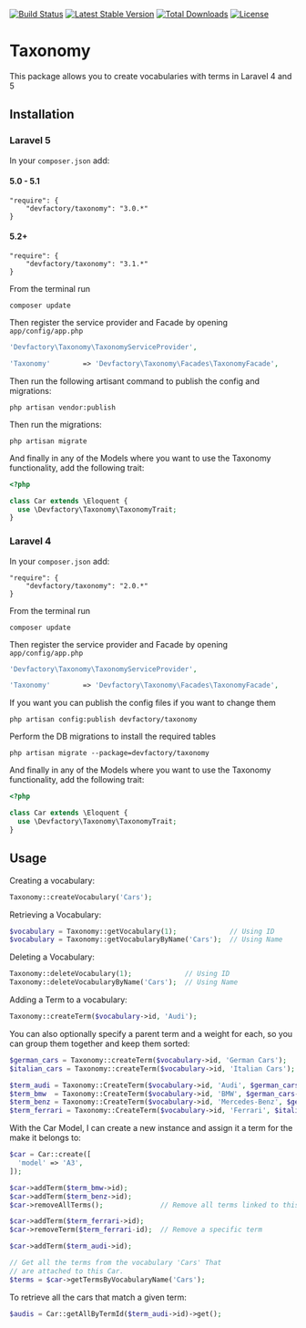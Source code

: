 [![Build Status](https://travis-ci.org/DevFactoryCH/taxonomy.svg?branch=master)](https://travis-ci.org/DevFactoryCH/taxonomy)
[![Latest Stable Version](https://poser.pugx.org/devfactory/taxonomy/v/stable.svg)](https://packagist.org/packages/devfactory/taxonomy)
[![Total Downloads](https://poser.pugx.org/devfactory/taxonomy/downloads.svg)](https://packagist.org/packages/devfactory/taxonomy)
[![License](https://poser.pugx.org/devfactory/taxonomy/license.svg)](https://packagist.org/packages/devfactory/taxonomy)

# Taxonomy

This package allows you to create vocabularies with terms in Laravel 4 and 5

## Installation

### Laravel 5

In your `composer.json` add:

#### 5.0 - 5.1

	"require": {
		"devfactory/taxonomy": "3.0.*"
	}

#### 5.2+

	"require": {
		"devfactory/taxonomy": "3.1.*"
	}

From the terminal run

    composer update

Then register the service provider and Facade by opening `app/config/app.php`

```php
'Devfactory\Taxonomy\TaxonomyServiceProvider',

'Taxonomy'        => 'Devfactory\Taxonomy\Facades\TaxonomyFacade',
```

Then run the following artisant command to publish the config and migrations:

	php artisan vendor:publish

Then run the migrations:

	php artisan migrate

And finally in any of the Models where you want to use the Taxonomy functionality, add the following trait:

```php
<?php

class Car extends \Eloquent {
  use \Devfactory\Taxonomy\TaxonomyTrait;
}
```

### Laravel 4

In your `composer.json` add:

	"require": {
		"devfactory/taxonomy": "2.0.*"
	}

From the terminal run

    composer update

Then register the service provider and Facade by opening `app/config/app.php`

```php
'Devfactory\Taxonomy\TaxonomyServiceProvider',

'Taxonomy'        => 'Devfactory\Taxonomy\Facades\TaxonomyFacade',
```

If you want you can publish the config files if you want to change them

    php artisan config:publish devfactory/taxonomy

Perform the DB migrations to install the required tables

    php artisan migrate --package=devfactory/taxonomy

And finally in any of the Models where you want to use the Taxonomy functionality, add the following trait:

```php
<?php

class Car extends \Eloquent {
  use \Devfactory\Taxonomy\TaxonomyTrait;
}
```

## Usage

Creating a vocabulary:

```php
Taxonomy::createVocabulary('Cars');
```

Retrieving a Vocabulary:

```php
$vocabulary = Taxonomy::getVocabulary(1);             // Using ID
$vocabulary = Taxonomy::getVocabularyByName('Cars');  // Using Name
```

Deleting a Vocabulary:

```php
Taxonomy::deleteVocabulary(1);             // Using ID
Taxonomy::deleteVocabularyByName('Cars');  // Using Name
```

Adding a Term to a vocabulary:

```php
Taxonomy::createTerm($vocabulary->id, 'Audi');
```

You can also optionally specify a parent term and a weight for each, so you can group them together and keep them sorted:

```php
$german_cars = Taxonomy::createTerm($vocabulary->id, 'German Cars');
$italian_cars = Taxonomy::createTerm($vocabulary->id, 'Italian Cars');

$term_audi = Taxonomy::CreateTerm($vocabulary->id, 'Audi', $german_cars->id, 0);
$term_bmw  = Taxonomy::CreateTerm($vocabulary->id, 'BMW', $german_cars->id, 1);
$term_benz = Taxonomy::CreateTerm($vocabulary->id, 'Mercedes-Benz', $german_cars->id, 2);
$term_ferrari = Taxonomy::CreateTerm($vocabulary->id, 'Ferrari', $italian_cars->id, 0);
```

With the Car Model, I can create a new instance and assign it a term for the make it belongs to:

```php
$car = Car::create([
  'model' => 'A3',
]);

$car->addTerm($term_bmw->id);
$car->addTerm($term_benz->id);
$car->removeAllTerms();              // Remove all terms linked to this car

$car->addTerm($term_ferrari->id);
$car->removeTerm($term_ferrari-id);  // Remove a specific term

$car->addTerm($term_audi->id);

// Get all the terms from the vocabulary 'Cars' That
// are attached to this Car.
$terms = $car->getTermsByVocabularyName('Cars');
```

To retrieve all the cars that match a given term:

```php
$audis = Car::getAllByTermId($term_audi->id)->get();
```
